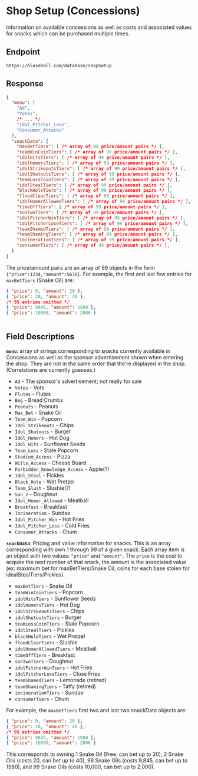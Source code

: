 # Shop Setup (Concessions)

Information on available concessions as well as costs and associated values for snacks which can be purchased multiple times.

## Endpoint

`https://blaseball.com/database/shopSetup`

## Response

```json
{
  "menu": [
    "Ad",
    "Votes",
	/* ... */
    "Idol_Pitcher_Loss",
    "Consumer_Attacks"
  ],
  "snackData": {
    "maxBetTiers": [ /* array of 99 price/amount pairs */ ],
    "teamWinCoinTiers": [ /* array of 99 price/amount pairs */ ],
    "idolHitsTiers": [ /* array of 99 price/amount pairs */ ],
    "idolHomersTiers": [ /* array of 99 price/amount pairs */ ],
    "idolStrikeoutsTiers": [ /* array of 99 price/amount pairs */ ],
    "idolShutoutsTiers": [ /* array of 99 price/amount pairs */ ],
    "teamLossCoinTiers": [ /* array of 99 price/amount pairs */ ],
    "idolStealTiers": [ /* array of 99 price/amount pairs */ ],
    "blackHoleTiers": [ /* array of 99 price/amount pairs */ ],
    "floodClearTiers": [ /* array of 99 price/amount pairs */ ],
    "idolHomerAllowedTiers": [ /* array of 99 price/amount pairs */ ],
    "timeOffTiers": [ /* array of 99 price/amount pairs */ ],
    "sunTwoTiers": [ /* array of 99 price/amount pairs */ ],
    "idolPitcherWinTiers": [ /* array of 99 price/amount pairs */ ],
    "idolPitcherLoseTiers": [ /* array of 99 price/amount pairs */ ],
    "teamShamedTiers": [ /* array of 99 price/amount pairs */ ],
    "teamShamingTiers": [ /* array of 99 price/amount pairs */ ],
    "incinerationTiers": [ /* array of 99 price/amount pairs */ ],
    "consumerTiers": [ /* array of 99 price/amount pairs */ ],
  }
}
```

The price/amount pairs are an array of 99 objects in the form `{"price":1234,"amount":5678}`. For example, the first and last few entries for `maxBetTiers` (Snake Oil) are:

```json
{ "price": 0, "amount": 20 },
{ "price": 20, "amount": 40 },
/* 95 entries omitted */
{ "price": 9845, "amount": 1980 },
{ "price": 10000, "amount": 2000 }
	
```

## Field Descriptions

**`menu`**: array of strings corresponding to snacks currently available in Concessions as well as the sponsor advertisement shown when entering the shop. They are not in the same order that the're displayed in the shop. (Correlations are currently guesses.)

- `Ad` - The sponsor's advertisement; not really for sale
- `Votes` - Vote
- `Flutes` - Flutes
- `Beg` - Bread Crumbs
- `Peanuts` - Peanuts
- `Max_Bet` - Snake Oil
- `Team_Win` - Popcorn
- `Idol_Strikeouts` - Chips
- `Idol_Shutouts` - Burger
- `Idol_Homers` - Hot Dog
- `Idol_Hits` - Sunflower Seeds
- `Team_Loss` - Stale Popcorn
- `Stadium_Access` - Pizza 
- `Wills_Access` - Cheese Board
- `Forbidden_Knowledge_Access` -  Apple(?)
- `Idol_Steal` - Pickles
- `Black_Hole` - Wet Pretzel
- `Team_Slush` - Slushie(?)
- `Sun_2` - Doughnut
- `Idol_Homer_Allowed` - Meatball
- `Breakfast` - Breakfast
- `Incineration` - Sundae
- `Idol_Pitcher_Win` - Hot Fries
- `Idol_Pitcher_Loss` - Cold Fries
- `Consumer_Attacks` - Chum

**`snackData`**: Pricing and value information for snacks. This is an array corresponding with own 1 through 99 of a given snack. Each array item is an object with two values: `"price"` and `"amount"`.  The `price` is the cost to acquire the next number of that snack, the amount is the associated value (ex: maximum bet for maxBetTiers/Snake Oil, coins for each base stolen for idealStealTiers/Pickles).

- `maxBetTiers` - Snake Oil
- `teamWinCoinTiers` - Popcorn
- `idolHitsTiers` - Sunflower Seeds
- `idolHomersTiers` - Hot Dog
- `idolStrikeoutsTiers` - Chips
- `idolShutoutsTiers` - Burger
- `teamLossCoinTiers` - Stale Popcorn
- `idolStealTiers` - Pickles
- `blackHoleTiers` - Wet Pretzel
- `floodClearTiers` - Slushie
- `idolHomerAllowedTiers` - Meatball
- `timeOffTiers` - Breakfast
- `sunTwoTiers` - Doughnut
- `idolPitcherWinTiers` - Hot Fries
- `idolPitcherLoseTiers` - Close Fries
- `teamShamedTiers` - Lemonade (retired)
- `teamShamingTiers` - Taffy (retired)
- `incinerationTiers` - Sundae
- `consumerTiers` - Chum


For example, the `maxBetTiers` first two and last two snackData objects are:

```json
{ "price": 0, "amount": 20 },
{ "price": 20, "amount": 40 },
/* 95 entries omitted */
{ "price": 9845, "amount": 1980 },
{ "price": 10000, "amount": 2000 }
```

This corresponds to owning 1 Snake Oil (Free, can bet up to 20), 2 Snake Oils (costs 20, can bet up to 40), 98 Snake Oils (costs 9,845, can bet up to 1980), and 99 Snake Oils (costs 10,000, can bet up to 2,000).
